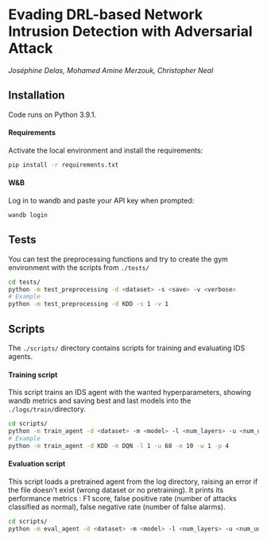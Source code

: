 # Evading DRL-based Network Intrusion Detection with Adversarial Attack

*Joséphine Delas, Mohamed Amine Merzouk, Christopher Neal*

## Installation

Code runs on Python 3.9.1.

#### Requirements 

Activate the local environment and install the requirements:

```sh
pip install -r requirements.txt
```
#### W&B

Log in to wandb and paste your API key when prompted:

```sh
wandb login
```

## Tests

You can test the preprocessing functions and try to create the gym environment with the scripts from `./tests/`

```sh
cd tests/
python -m test_preprocessing -d <dataset> -s <save> -v <verbose>
# Example
python -m test_preprocessing -d KDD -s 1 -v 1 
```

## Scripts

The `./scripts/` directory contains scripts for training and evaluating IDS agents. 

#### Training script

This script trains an IDS agent with the wanted hyperparameters, showing wandb metrics and saving best and last models into the `./logs/train/`directory.

```sh
cd scripts/
python -m train_agent -d <dataset> -m <model> -l <num_layers> -u <num_units> -e <num_epoch> -w <wandb_on> -p <nb_proc>
# Example
python -m train_agent -d KDD -m DQN -l 1 -u 68 -e 10 -w 1 -p 4
```

#### Evaluation script

This script loads a pretrained agent from the log directory, raising an error if the file doesn't exist (wrong dataset or no pretraining). It prints its performance metrics : F1 score, false positive rate (number of attacks classified as normal), false negative rate (number of false alarms).

```sh
cd scripts/
python -m eval_agent -d <dataset> -m <model> -l <num_layers> -u <num_units> 
```